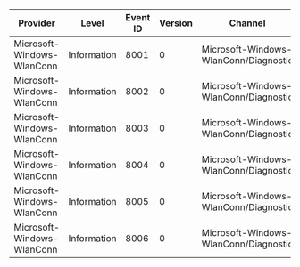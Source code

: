 Provider                    |  Level        |  Event ID  |  Version  |  Channel                                |  Task    |  Opcode  |  Keyword  |  Message
----------------------------|---------------|------------|-----------|-----------------------------------------|----------|----------|-----------|---------
Microsoft-Windows-WlanConn  |  Information  |  8001      |  0        |  Microsoft-Windows-WlanConn/Diagnostic  |  L2Conn  |  Start   |           |
Microsoft-Windows-WlanConn  |  Information  |  8002      |  0        |  Microsoft-Windows-WlanConn/Diagnostic  |  L2Conn  |  Stop    |           |
Microsoft-Windows-WlanConn  |  Information  |  8003      |  0        |  Microsoft-Windows-WlanConn/Diagnostic  |  L2Conn  |  Stop    |           |
Microsoft-Windows-WlanConn  |  Information  |  8004      |  0        |  Microsoft-Windows-WlanConn/Diagnostic  |  L3Conn  |  Start   |           |
Microsoft-Windows-WlanConn  |  Information  |  8005      |  0        |  Microsoft-Windows-WlanConn/Diagnostic  |  L3Conn  |  Stop    |           |
Microsoft-Windows-WlanConn  |  Information  |  8006      |  0        |  Microsoft-Windows-WlanConn/Diagnostic  |  L3Conn  |  Stop    |           |